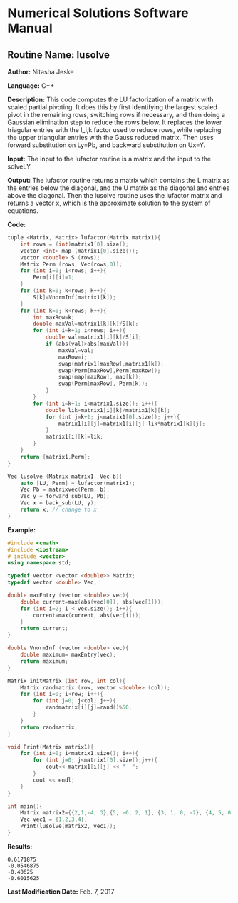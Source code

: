 # Numerical Solutions Software Manual

## **Routine Name:** lusolve

**Author:** Nitasha Jeske

**Language:** C++

**Description:** This code computes the LU factorization of a matrix with scaled partial pivoting. It does this by first identifying the largest scaled pivot in the remaining rows, switching rows if necessary, and then doing a Gaussian elimination step to reduce the rows below. It replaces the lower triagular entries with the l_i,k factor used to reduce rows, while replacing the upper triangular entries with the Gauss reduced matrix. Then uses forward substitution on Ly=Pb, and backward substitution on Ux=Y.

**Input:**  The input to the lufactor routine is a matrix and the input to the solveLY

**Output:** The lufactor routine returns a matrix which contains the L matrix as the entries below the diagonal, and the U matrix as the diagonal and entries above the diagonal. Then the lusolve routine uses the lufactor matrix and returns a vector x, which is the approximate solution to the system of equations. 

**Code:**
```C++
tuple <Matrix, Matrix> lufactor(Matrix matrix1){
    int rows = (int)matrix1[0].size();
    vector <int> map (matrix1[0].size());
    vector <double> S (rows);
    Matrix Perm (rows, Vec(rows,0));
    for (int i=0; i<rows; i++){
        Perm[i][i]=1;
    }
    for (int k=0; k<rows; k++){
        S[k]=VnormInf(matrix1[k]);
    }
    for (int k=0; k<rows; k++){
        int maxRow=k;
        double maxVal=matrix1[k][k]/S[k];
        for (int i=k+1; i<rows; i++){
            double val=matrix1[i][k]/S[i];
            if (abs(val)>abs(maxVal)){
                maxVal=val;
                maxRow=i;
                swap(matrix1[maxRow],matrix1[k]);
                swap(Perm[maxRow],Perm[maxRow]);
                swap(map[maxRow], map[k]);
                swap(Perm[maxRow], Perm[k]);
            }
        }
        for (int i=k+1; i<matrix1.size(); i++){
            double lik=matrix1[i][k]/matrix1[k][k];
            for (int j=k+1; j<matrix1[0].size(); j++){
                matrix1[i][j]=matrix1[i][j]-lik*matrix1[k][j];
            }
            matrix1[i][k]=lik;
        }
    }
    return {matrix1,Perm};
}

Vec lusolve (Matrix matrix1, Vec b){
    auto [LU, Perm] = lufactor(matrix1);
    Vec Pb = matrixvec(Perm, b);
    Vec y = forward_sub(LU, Pb);
    Vec x = back_sub(LU, y);
    return x; // change to x
}

```

**Example:**
```C++
#include <cmath>
#include <iostream>
# include <vector>
using namespace std;

typedef vector <vector <double>> Matrix;
typedef vector <double> Vec;

double maxEntry (vector <double> vec){
    double current=max(abs(vec[0]), abs(vec[1]));
    for (int i=2; i < vec.size(); i++){
        current=max(current, abs(vec[i]));
    }
    return current;
}

double VnormInf (vector <double> vec){
    double maximum= maxEntry(vec);
    return maximum;
}

Matrix initMatrix (int row, int col){
    Matrix randmatrix (row, vector <double> (col));
    for (int i=0; i<row; i++){
        for (int j=0; j<col; j++){
            randmatrix[i][j]=rand()%50;
        }
    }
    return randmatrix;
}

void Print(Matrix matrix1){
    for (int i=0; i<matrix1.size(); i++){
        for (int j=0; j<matrix1[0].size();j++){
            cout<< matrix1[i][j] << "  ";
        }
        cout << endl;
    }
}

int main(){
    Matrix matrix2={{2,1,-4, 3},{5, -6, 2, 1}, {3, 1, 0, -2}, {4, 5, 0, -3}};
    Vec vec1 = {1,2,3,4};
    Print(lusolve(matrix2, vec1));
}
```

**Results:**  
```
0.6171875
-0.0546875
-0.40625
-0.6015625
```

**Last Modification Date:** Feb. 7, 2017
